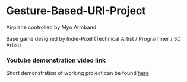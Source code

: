 # Gesture-Based-URI-Project
Airplane controlled by Myo Armband

Base game designed by Indie-Pixel (Technical Artist / Programmer / 3D Artist)

### Youtube demonstration video link

Short demonstration of working project can be found [here](https://youtu.be/Ot8L_dX6Jmk)
